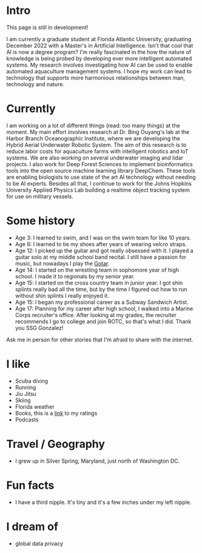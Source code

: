 
# Intro

This page is still in development!

I am currently a graduate student at Florida Atlantic University, graduating December 2022 with a Master's in Artificial Intelligence. Isn't that cool that AI is now a degree program? I'm really fascinated in the how the nature of knowledge is being probed by developing ever more intelligent automated systems. My research involves investigating how AI can be used to enable automated aquaculture management systems. I hope my work can lead to technology that supports more harmonious relationships between man, technology and nature. 

# Currently

I am working on a lot of different things (read: too many things) at the moment. My main effort involves research at Dr. Bing Ouyang's lab at the Harbor Branch Oceanographic Institute, where we are developing the Hybrid Aerial Underwater Robotic System. The aim of this research is to reduce labor costs for aquaculture farms with intelligent robotics and IoT systems. We are also working on several underwater imaging and lidar projects. I also work for Deep Forest Sciences to implement bioinformatics tools into the open source machine learning library DeepChem. These tools are enabling biologists to use state of the art AI technology without needing to be AI experts. Besides all that, I continue to work for the Johns Hopkins University Applied Physics Lab building a realtime object tracking system for use on military vessels.    

# Some history

- Age 3: I learned to swim, and I was on the swim team for like 10 years. 
- Age 6: I learned to tie my shoes after years of wearing velcro straps.  
- Age 12: I picked up the guitar and got really obsessed with it. I played a guitar solo at my middle school band recital. I still have a passion for music, but nowadays I play the [Gotar](https://www.starrlabs.com/product/gotar-2/).
- Age 14: I started on the wrestling team in sophomore year of high school. I made it to regionals by my senior year.
- Age 15: I started on the cross country team in junior year. I got shin splints really bad all the time, but by the time I figured out how to run without shin splints I really enjoyed it.
- Age 15: I began my professional career as a Subway Sandwich Artist. 
- Age 17: Planning for my career after high school, I walked into a Marine Corps recruiter's office. After looking at my grades, the recruiter recommends I go to college and join ROTC, so that's what I did. Thank you SSG Gonzalez! 

Ask me in person for other stories that I'm afraid to share with the internet.

# I like

- Scuba diving
- Running
- Jiu Jitsu
- Skiing
- Florida weather
- Books, this is a [link](https://www.goodreads.com/review/list/157985831-tony-davis?utf8=%E2%9C%93&shelf=read&title=tony-davis&per_page=100) to my ratings
- Podcasts 

# Travel / Geography

- I grew up in Silver Spring, Maryland, just north of Washington DC.

# Fun facts

- I have a third nipple. It's tiny and it's a few inches under my left nipple.

# I dream of

- global data privacy

<!-- # Websites from people I admire

- [Alex Peysakhovich](http://alexpeys.github.io/)
- [Chris Lengerich](http://www.chrislengerich.com/)
- [Chris Saad](https://www.chrissaad.com/)
- [Duncan Tomlin](http://duncantomlin.com/)
- [Hawley Moore](http://hawleymoore.com/)
- [Holman Gao](https://golmansax.com/)
- [Ian Webster](http://ianww.com/)
- [Johanna Flato](https://www.johannaflato.com/)
- [Judy Mou](http://www.judymou.com/)
- [Kristina Monakhova](https://kristinamonakhova.com/)
- [Noah Trueblood](http://notrueblood.com/)
- [Ruoxi Wang](http://ruoxiw.com/)
- [Tom Sachs](https://www.tomsachs.org/)
- [Will Holley](https://willholley.com) -->


